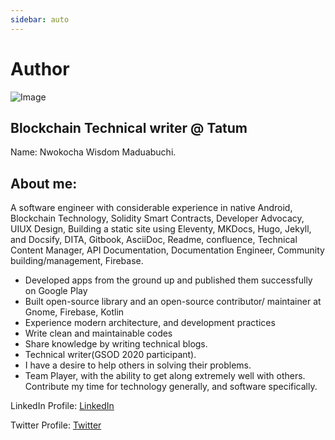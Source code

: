 ```yaml
---
sidebar: auto
---
```


# Author

![Image](https://media-exp1.licdn.com/dms/image/C4D03AQH-0FSOpW0UTA/profile-displayphoto-shrink_400_400/0/1583949490590?e=1645660800&v=beta&t=M_DHgLGTwmTBz9kle7_X1J_nR7_3jWSNLj8GfYlqaTA)  
## Blockchain Technical writer @ Tatum
Name: Nwokocha Wisdom Maduabuchi.
## About me:
A software engineer with considerable experience in native Android, Blockchain Technology, Solidity Smart Contracts, Developer Advocacy, UIUX Design, Building a static site using Eleventy, MKDocs, Hugo, Jekyll, and Docsify, DITA, Gitbook, AsciiDoc, Readme, confluence, Technical Content Manager, API Documentation, Documentation Engineer, Community building/management, Firebase.
* Developed apps from the ground up and published them successfully on Google Play
* Built open-source library and an open-source contributor/ maintainer at Gnome, Firebase, Kotlin
* Experience modern architecture, and development practices
* Write clean and maintainable codes
* Share knowledge by writing technical blogs.
* Technical writer(GSOD 2020 participant).
* I have a desire to help others in solving their problems.
* Team Player, with the ability to get along extremely well with others.
Contribute my time for technology generally, and software specifically.

LinkedIn Profile: [LinkedIn](https://www.linkedin.com/in/wisdom-nwokocha-76212a77/)

Twitter Profile: [Twitter](https://twitter.com/joklinztech)


